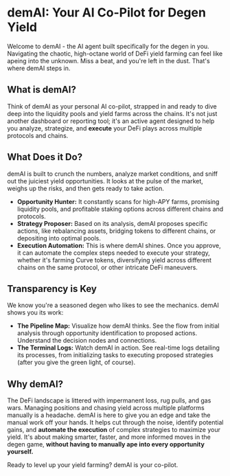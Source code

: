 # demAI: Your AI Co-Pilot for Degen Yield

Welcome to demAI - the AI agent built specifically for the degen in you. Navigating the chaotic, high-octane world of DeFi yield farming can feel like apeing into the unknown. Miss a beat, and you're left in the dust. That's where demAI steps in.

## What is demAI?

Think of demAI as your personal AI co-pilot, strapped in and ready to dive deep into the liquidity pools and yield farms across the chains. It's not just another dashboard or reporting tool; it's an active agent designed to help you analyze, strategize, and **execute** your DeFi plays across multiple protocols and chains.

## What Does it Do?

demAI is built to crunch the numbers, analyze market conditions, and sniff out the juiciest yield opportunities. It looks at the pulse of the market, weighs up the risks, and then gets ready to take action.

*   **Opportunity Hunter:** It constantly scans for high-APY farms, promising liquidity pools, and profitable staking options across different chains and protocols.
*   **Strategy Proposer:** Based on its analysis, demAI proposes specific actions, like rebalancing assets, bridging tokens to different chains, or depositing into optimal pools.
*   **Execution Automation:** This is where demAI shines. Once you approve, it can automate the complex steps needed to execute your strategy, whether it's farming Curve tokens, diversifying yield across different chains on the same protocol, or other intricate DeFi maneuvers.

## Transparency is Key

We know you're a seasoned degen who likes to see the mechanics. demAI shows you its work:

*   **The Pipeline Map:** Visualize how demAI thinks. See the flow from initial analysis through opportunity identification to proposed actions. Understand the decision nodes and connections.
*   **The Terminal Logs:** Watch demAI in action. See real-time logs detailing its processes, from initializing tasks to executing proposed strategies (after you give the green light, of course).

## Why demAI?

The DeFi landscape is littered with impermanent loss, rug pulls, and gas wars. Managing positions and chasing yield across multiple platforms manually is a headache. demAI is here to give you an edge and take the manual work off your hands. It helps cut through the noise, identify potential gains, and **automate the execution** of complex strategies to maximize your yield. It's about making smarter, faster, and more informed moves in the degen game, **without having to manually ape into every opportunity yourself.**

Ready to level up your yield farming? demAI is your co-pilot.
